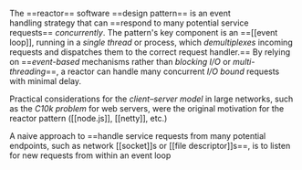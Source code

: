 The ==reactor== software ==design pattern== is an event handling strategy that can ==respond to many potential service requests== *concurrently*. 
The pattern's key component is an ==[[event loop]], running in a *single thread* or process, which *demultiplexes* incoming requests and dispatches them to the correct request handler.==
By relying on ==*event-based* mechanisms rather than *blocking I/O* or *multi-threading*==, a reactor can handle many concurrent *I/O bound* requests with minimal delay.

Practical considerations for the *client–server model* in large networks, such as the *C10k problem* for web servers, were the original motivation for the reactor pattern ([[node.js]], [[netty]], etc.)

A naive approach to ==handle service requests from many potential endpoints, such as network [[socket]]s or [[file descriptor]]s==, is to listen for new requests from within an event loop